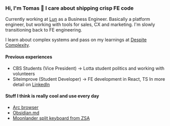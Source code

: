 ### Hi, I'm Tomas 👋 I care about shipping crisp FE code

Currently working at [Lun](https://lun.energy) as a Business Engineer. Basically a platform engineer, but working with tools for sales, CX and marketing. I'm slowly transitioning back to FE engineering.

I learn about complex systems and pass on my learnings at [Despite Complexity](https://despitecomplexity.com).

#### Previous experiences
- CBS Students (Vice President) -> Lotta student politics and working with volunteers
- Siteimprove (Student Developer) -> FE development in React, TS
In more detail on [LinkedIn](https://linkedin.com/in/tomasvemola/)

#### Stuff I think is really cool and use every day
- [Arc browser](https://arc.net)
- [Obsidian.md](https://obsidian.md)
- [Moonlander split keyboard from ZSA](https://www.zsa.io/moonlander/)
